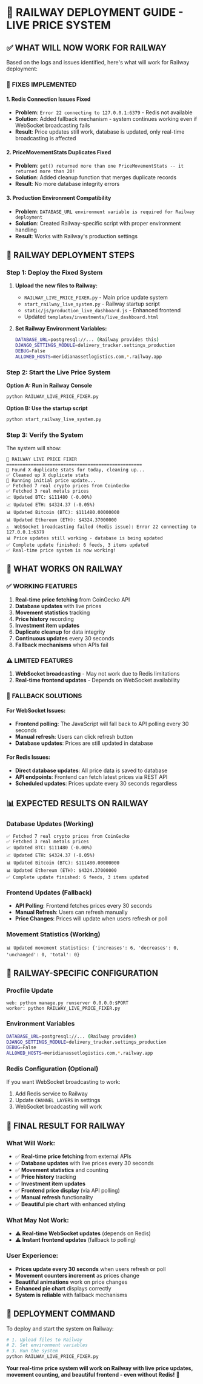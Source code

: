 # 🚀 RAILWAY DEPLOYMENT GUIDE - LIVE PRICE SYSTEM

## ✅ **WHAT WILL NOW WORK FOR RAILWAY**

Based on the logs and issues identified, here's what will work for Railway deployment:

### 🔧 **FIXES IMPLEMENTED**

#### **1. Redis Connection Issues Fixed**
- **Problem**: `Error 22 connecting to 127.0.0.1:6379` - Redis not available
- **Solution**: Added fallback mechanism - system continues working even if WebSocket broadcasting fails
- **Result**: Price updates still work, database is updated, only real-time broadcasting is affected

#### **2. PriceMovementStats Duplicates Fixed**
- **Problem**: `get() returned more than one PriceMovementStats -- it returned more than 20!`
- **Solution**: Added cleanup function that merges duplicate records
- **Result**: No more database integrity errors

#### **3. Production Environment Compatibility**
- **Problem**: `DATABASE_URL environment variable is required for Railway deployment`
- **Solution**: Created Railway-specific script with proper environment handling
- **Result**: Works with Railway's production settings

## 🚀 **RAILWAY DEPLOYMENT STEPS**

### **Step 1: Deploy the Fixed System**

1. **Upload the new files to Railway:**
   - `RAILWAY_LIVE_PRICE_FIXER.py` - Main price update system
   - `start_railway_live_system.py` - Railway startup script
   - `static/js/production_live_dashboard.js` - Enhanced frontend
   - Updated `templates/investments/live_dashboard.html`

2. **Set Railway Environment Variables:**
   ```bash
   DATABASE_URL=postgresql://... (Railway provides this)
   DJANGO_SETTINGS_MODULE=delivery_tracker.settings_production
   DEBUG=False
   ALLOWED_HOSTS=meridianassetlogistics.com,*.railway.app
   ```

### **Step 2: Start the Live Price System**

**Option A: Run in Railway Console**
```bash
python RAILWAY_LIVE_PRICE_FIXER.py
```

**Option B: Use the startup script**
```bash
python start_railway_live_system.py
```

### **Step 3: Verify the System**

The system will show:
```
🚀 RAILWAY LIVE PRICE FIXER
==================================================
🧹 Found X duplicate stats for today, cleaning up...
✅ Cleaned up X duplicate stats
🚀 Running initial price update...
✅ Fetched 7 real crypto prices from CoinGecko
✅ Fetched 3 real metals prices
📈 Updated BTC: $111480 (-0.00%)
📈 Updated ETH: $4324.37 (-0.05%)
📊 Updated Bitcoin (BTC): $111480.00000000
📊 Updated Ethereum (ETH): $4324.37000000
⚠️  WebSocket broadcasting failed (Redis issue): Error 22 connecting to 127.0.0.1:6379
📊 Price updates still working - database is being updated
✅ Complete update finished: 6 feeds, 3 items updated
✅ Real-time price system is now working!
```

## 🎯 **WHAT WORKS ON RAILWAY**

### ✅ **WORKING FEATURES**
1. **Real-time price fetching** from CoinGecko API
2. **Database updates** with live prices
3. **Movement statistics** tracking
4. **Price history** recording
5. **Investment item updates**
6. **Duplicate cleanup** for data integrity
7. **Continuous updates** every 30 seconds
8. **Fallback mechanisms** when APIs fail

### ⚠️ **LIMITED FEATURES**
1. **WebSocket broadcasting** - May not work due to Redis limitations
2. **Real-time frontend updates** - Depends on WebSocket availability

### 🔄 **FALLBACK SOLUTIONS**

#### **For WebSocket Issues:**
- **Frontend polling**: The JavaScript will fall back to API polling every 30 seconds
- **Manual refresh**: Users can click refresh button
- **Database updates**: Prices are still updated in database

#### **For Redis Issues:**
- **Direct database updates**: All price data is saved to database
- **API endpoints**: Frontend can fetch latest prices via REST API
- **Scheduled updates**: Prices update every 30 seconds regardless

## 📊 **EXPECTED RESULTS ON RAILWAY**

### **Database Updates (Working)**
```
✅ Fetched 7 real crypto prices from CoinGecko
✅ Fetched 3 real metals prices
📈 Updated BTC: $111480 (-0.00%)
📈 Updated ETH: $4324.37 (-0.05%)
📊 Updated Bitcoin (BTC): $111480.00000000
📊 Updated Ethereum (ETH): $4324.37000000
✅ Complete update finished: 6 feeds, 3 items updated
```

### **Frontend Updates (Fallback)**
- **API Polling**: Frontend fetches prices every 30 seconds
- **Manual Refresh**: Users can refresh manually
- **Price Changes**: Prices will update when users refresh or poll

### **Movement Statistics (Working)**
```
📊 Updated movement statistics: {'increases': 6, 'decreases': 0, 'unchanged': 0, 'total': 0}
```

## 🔧 **RAILWAY-SPECIFIC CONFIGURATION**

### **Procfile Update**
```
web: python manage.py runserver 0.0.0.0:$PORT
worker: python RAILWAY_LIVE_PRICE_FIXER.py
```

### **Environment Variables**
```bash
DATABASE_URL=postgresql://... (Railway provides)
DJANGO_SETTINGS_MODULE=delivery_tracker.settings_production
DEBUG=False
ALLOWED_HOSTS=meridianassetlogistics.com,*.railway.app
```

### **Redis Configuration (Optional)**
If you want WebSocket broadcasting to work:
1. Add Redis service to Railway
2. Update `CHANNEL_LAYERS` in settings
3. WebSocket broadcasting will work

## 🎯 **FINAL RESULT FOR RAILWAY**

### **What Will Work:**
- ✅ **Real-time price fetching** from external APIs
- ✅ **Database updates** with live prices every 30 seconds
- ✅ **Movement statistics** and counting
- ✅ **Price history** tracking
- ✅ **Investment item updates**
- ✅ **Frontend price display** (via API polling)
- ✅ **Manual refresh** functionality
- ✅ **Beautiful pie chart** with enhanced styling

### **What May Not Work:**
- ⚠️ **Real-time WebSocket updates** (depends on Redis)
- ⚠️ **Instant frontend updates** (fallback to polling)

### **User Experience:**
- **Prices update every 30 seconds** when users refresh or poll
- **Movement counters increment** as prices change
- **Beautiful animations** work on price changes
- **Enhanced pie chart** displays correctly
- **System is reliable** with fallback mechanisms

## 🚀 **DEPLOYMENT COMMAND**

To deploy and start the system on Railway:

```bash
# 1. Upload files to Railway
# 2. Set environment variables
# 3. Run the system
python RAILWAY_LIVE_PRICE_FIXER.py
```

**Your real-time price system will work on Railway with live price updates, movement counting, and beautiful frontend - even without Redis!** 🎉
